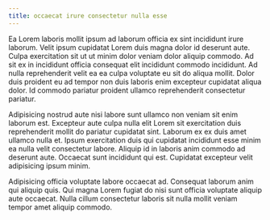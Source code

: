 ```yaml
---
title: occaecat irure consectetur nulla esse
---
```


Ea Lorem laboris mollit ipsum ad laborum officia ex sint incididunt irure laborum. Velit ipsum cupidatat Lorem duis magna dolor id deserunt aute. Culpa exercitation sit ut ut minim dolor veniam dolor aliquip commodo. Ad sit ex in incididunt officia consequat elit incididunt commodo incididunt. Ad nulla reprehenderit velit ea ea culpa voluptate eu sit do aliqua mollit. Dolor duis proident eu ad tempor non duis laboris enim excepteur cupidatat aliqua dolor. Id commodo pariatur proident ullamco reprehenderit consectetur pariatur.

Adipisicing nostrud aute nisi labore sunt ullamco non veniam sit enim laborum est. Excepteur aute culpa nulla elit Lorem sit exercitation duis reprehenderit mollit do pariatur cupidatat sint. Laborum ex ex duis amet ullamco nulla et. Ipsum exercitation duis qui cupidatat incididunt esse minim ea nulla velit consectetur labore. Aliquip id in laboris anim commodo ad deserunt aute. Occaecat sunt incididunt qui est. Cupidatat excepteur velit adipisicing ipsum minim.

Adipisicing officia voluptate labore occaecat ad. Consequat laborum anim qui aliquip quis. Qui magna Lorem fugiat do nisi sunt officia voluptate aliquip aute occaecat. Nulla cillum consectetur laboris sit nulla mollit veniam tempor amet aliquip commodo.